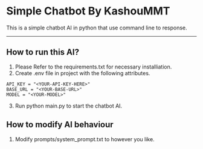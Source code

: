 # Simple Chatbot By KashouMMT

This is a simple chatbot AI in python that use command line to response.

---

## How to run this AI?

1. Please Refer to the requirements.txt for necessary installiation. 
2. Create .env file in project with the following attributes.
```
API_KEY = "<YOUR-API-KEY-HERE>"
BASE_URL = "<YOUR-BASE-URL>"
MODEL = "<YOUR-MODEL>"
```
3. Run python main.py to start the chatbot AI.

## How to modify AI behaviour 

1. Modify prompts/system_prompt.txt to however you like.